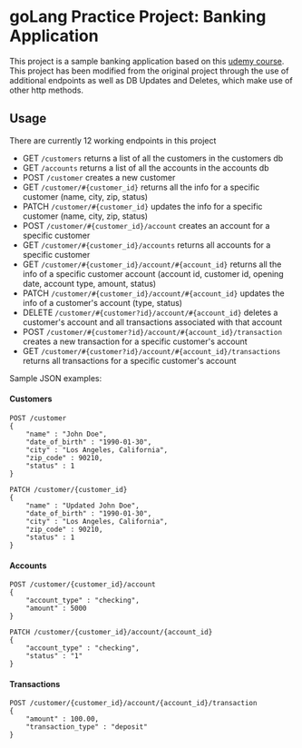 # goLang Practice Project: Banking Application

This project is a sample banking application based on this [udemy course](https://www.udemy.com/course/rest-based-microservices-api-development-in-go-lang/).
This project has been modified from the original project through the use of additional endpoints as well as DB Updates and Deletes, which make use of other http methods.

## Usage
There are currently 12 working endpoints in this project 

- GET `/customers` returns a list of all the customers in the customers db
- GET `/accounts` returns a list of all the accounts in the accounts db
- POST `/customer` creates a new customer
- GET `/customer/#{customer_id}` returns all the info for a specific customer (name, city, zip, status)
- PATCH `/customer/#{customer_id}` updates the info for a specific customer (name, city, zip, status)
- POST `/customer/#{customer_id}/account` creates an account for a specific customer
- GET `/customer/#{customer_id}/accounts` returns all accounts for a specific customer
- GET `/customer/#{customer_id}/account/#{account_id}` returns all the info of a specific customer account (account id, customer id, opening date, account type, amount, status)
- PATCH `/customer/#{customer_id}/account/#{account_id}` updates the info of a customer's account (type, status)
- DELETE `/customer/#{customer?id}/account/#{account_id}` deletes a customer's account and all transactions associated with that account
- POST `/customer/#{customer?id}/account/#{account_id}/transaction` creates a new transaction for a specific customer's account
- GET `/customer/#{customer?id}/account/#{account_id}/transactions` returns all transactions for a specific customer's account

Sample JSON examples:
<h4> Customers </h4>

``` 
POST /customer
{
    "name" : "John Doe",
    "date_of_birth" : "1990-01-30",
    "city" : "Los Angeles, California",
    "zip_code" : 90210,
    "status" : 1
}
```
``` 
PATCH /customer/{customer_id}
{
    "name" : "Updated John Doe",
    "date_of_birth" : "1990-01-30",
    "city" : "Los Angeles, California",
    "zip_code" : 90210,
    "status" : 1
}
```
<h4> Accounts </h4>

``` 
POST /customer/{customer_id}/account
{
    "account_type" : "checking",
    "amount" : 5000
}
```

``` 
PATCH /customer/{customer_id}/account/{account_id}
{
    "account_type" : "checking",
    "status" : "1"
}
```
<h4> Transactions </h4>

``` 
POST /customer/{customer_id}/account/{account_id}/transaction
{
    "amount" : 100.00,
    "transaction_type" : "deposit"
}
```